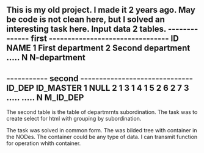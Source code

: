 This is my old project.
I made it 2 years ago.
May be code is not clean here, but I solved an interesting task here.
Input data 2 tables.
-------------- first --------------------------------
ID      NAME
1       First department
2       Second department
.....
N      N-department
-------------------------------------------------------
----------- second ------------------------------
ID_DEP               ID_MASTER
1                            NULL
2                            1
3                            1
4                            1
5                            2
6                            2
7                            3
.....                        .....
N                            M_ID_DEP
----------------------------------------------------------
The second table is the table of departmrnts subordination.
The task was to create select for html with grouping by subordination.

The task was solved in common form.
The was bilded tree with container in the NODes. The container
could be any type of data. I can transmit function for operation whith
container.
